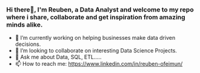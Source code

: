 ### Hi there👋, I'm Reuben, a Data Analyst and welcome to my repo where i share, collaborate and get inspiration from amazing minds alike.

- 🔭 I’m currently working on helping businesses make data driven decisions.
- 👯 I’m looking to collaborate on interesting Data Science Projects.
- 💬 Ask me about Data, SQL, ETL.....
- 📫 How to reach me: https://www.linkedin.com/in/reuben-ofeimun/

